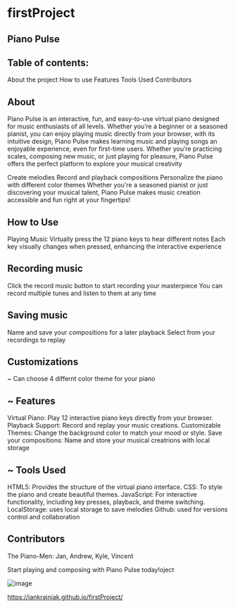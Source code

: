 # firstProject
## Piano Pulse

## Table of contents:
   About the project
   How to use
   Features
   Tools Used
   Contributors

## About
   Piano Pulse is an interactive, fun, and easy-to-use virtual piano designed for music enthusiasts of all levels. Whether you’re a beginner or a seasoned pianist, you can enjoy playing music directly from your browser, with its intuitive design, Piano Pulse makes learning music and playing songs an enjoyable experience, even for first-time users. Whether you’re practicing scales, composing new music, or just playing for pleasure, Piano Pulse offers the perfect platform to explore your musical creativity

Create melodies
Record and playback compositions
Personalize the piano with different color themes
Whether you're a seasoned pianist or just discovering your musical talent, Piano Pulse makes music creation accessible and fun right at your fingertips!

## How to Use
  Playing Music
   Virtually press the 12 piano keys to hear different notes
   Each key visually changes when pressed, enhancing the interactive experience

## Recording music
   Click the record music button to start recording your masterpiece
   You can record multiple tunes and listen to them at any time

## Saving music
   Name and save your compositions for a later playback
   Select from your recordings to replay

## Customizations
   ~ Can choose 4 differnt color theme for your piano


## ~ Features 
  Virtual Piano: Play 12 interactive piano keys directly from your browser.
  Playback Support: Record and replay your music creations.
  Customizable Themes: Change the background color to match your mood or style.
  Save your compositions: Name and store your musical creatrions with local storage


## ~ Tools Used
  HTML5: Provides the structure of the virtual piano interface.
  CSS: To style the piano and create beautiful themes.
  JavaScript: For interactive functionality, including key presses, playback, and theme switching. 
  LocalStorage: uses local storage to save melodies
  Github: used for versions control and collaboration

## Contributors
   The Piano-Men: Jan, Andrew, Kyle, Vincent

 Start playing and composing with Piano Pulse today!oject

 ![image](https://github.com/user-attachments/assets/6b1eea38-1a52-448c-96a7-d774c3bb2a99)

 https://jankrajniak.github.io/firstProject/
 
 

 
